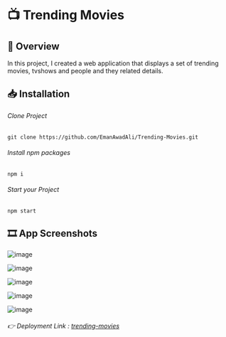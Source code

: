 #  📺 Trending Movies
## 📌 Overview
In this project, I created a web application that displays a set of trending movies, tvshows and people and they related details.

## 📥 Installation

###### Clone Project
```
git clone https://github.com/EmanAwadAli/Trending-Movies.git
```
###### Install npm packages
```
npm i
```
###### Start your Project
```
npm start
```
## 🎞️ App Screenshots

![image](https://github.com/EmanAwadAli/Trending-Movies/assets/54704537/fa5b1bbc-50ec-45cc-b5f9-ddfce6213d3d)

![image](https://github.com/EmanAwadAli/Trending-Movies/assets/54704537/53e4d2fb-5fcb-4614-8052-777b71226ea2)

![image](https://github.com/EmanAwadAli/Trending-Movies/assets/54704537/e52a17f0-d9a6-4af0-9959-44cf0391b608)

![image](https://github.com/EmanAwadAli/Trending-Movies/assets/54704537/a4a33a6e-9e2c-4067-95ba-e534f3aeaf66)

![image](https://github.com/EmanAwadAli/Trending-Movies/assets/54704537/4797b59f-e749-4306-bf69-b349f4f3a782)

###### 👉 Deployment Link : [trending-movies](https://trending-movies-ashen.vercel.app)
